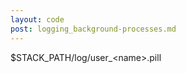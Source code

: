 ```yaml
---
layout: code
post: logging_background-processes.md
---
```


$STACK_PATH/log/user_&#60;name&#62;.pill